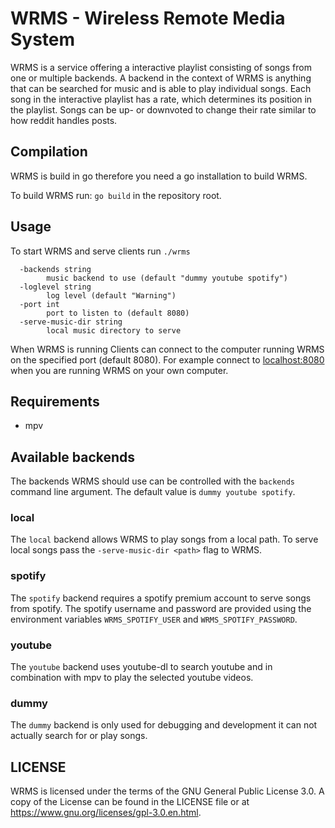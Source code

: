 # WRMS - Wireless Remote Media System

WRMS is a service offering a interactive playlist consisting of songs from one
or multiple backends.
A backend in the context of WRMS is anything that can be searched for music and
is able to play individual songs.
Each song in the interactive playlist has a rate, which determines its
position in the playlist.
Songs can be up- or downvoted to change their rate similar to how reddit handles
posts.

## Compilation

WRMS is build in go therefore you need a go installation to build WRMS.

To build WRMS run: `go build` in the repository root.

## Usage

To start WRMS and serve clients run `./wrms`

```Usage of ./wrms:
  -backends string
    	music backend to use (default "dummy youtube spotify")
  -loglevel string
    	log level (default "Warning")
  -port int
    	port to listen to (default 8080)
  -serve-music-dir string
    	local music directory to serve
```

When WRMS is running Clients can connect to the computer running WRMS on the
specified port (default 8080).
For example connect to [localhost:8080](htpp://localhost:8080) when you are
running WRMS on your own computer.

## Requirements

* mpv

## Available backends

The backends WRMS should use can be controlled with the `backends` command line
argument.
The default value is `dummy youtube spotify`.

### local

The `local` backend allows WRMS to play songs from a local path.
To serve local songs pass the `-serve-music-dir <path>` flag to WRMS.

### spotify

The `spotify` backend requires a spotify premium account to serve songs from
spotify.
The spotify username and password are provided using the environment variables
`WRMS_SPOTIFY_USER` and `WRMS_SPOTIFY_PASSWORD`.

### youtube

The `youtube` backend uses youtube-dl to search youtube and in combination with
mpv to play the selected youtube videos.

### dummy

The `dummy` backend is only used for debugging and development it can not
actually search for or play songs.

## LICENSE

WRMS is licensed under the terms of the GNU General Public License 3.0.
A copy of the License can be found in the LICENSE file or at
https://www.gnu.org/licenses/gpl-3.0.en.html.
